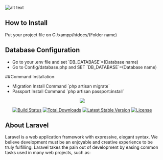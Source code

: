 ![alt text](http://errortechnology.com/myfile/REST-API-Using-Laravel-5.jpg)

## How to Install

Put your project file on C:/xampp/htdocs/(Folder name)

## Database Configuration
<ul>
    <li>Go to your .env file and set `DB_DATABASE`=(Database name)</li>
    <li>Go to Config/database.php and SET `DB_DATABASE`=(Database name)</li>
</ul>

##Command Installation


<ul>
    <li>Migration Install Command   `php artisan migrate`   </li>
    <li>Passport Install Command  `php artisan passport:install` </li>
</ul>




<p align="center"><img src="https://laravel.com/assets/img/components/logo-laravel.svg"></p>

<p align="center">
<a href="https://travis-ci.org/laravel/framework"><img src="https://travis-ci.org/laravel/framework.svg" alt="Build Status"></a>
<a href="https://packagist.org/packages/laravel/framework"><img src="https://poser.pugx.org/laravel/framework/d/total.svg" alt="Total Downloads"></a>
<a href="https://packagist.org/packages/laravel/framework"><img src="https://poser.pugx.org/laravel/framework/v/stable.svg" alt="Latest Stable Version"></a>
<a href="https://packagist.org/packages/laravel/framework"><img src="https://poser.pugx.org/laravel/framework/license.svg" alt="License"></a>
</p>

## About Laravel

Laravel is a web application framework with expressive, elegant syntax. We believe development must be an enjoyable and creative experience to be truly fulfilling. Laravel takes the pain out of development by easing common tasks used in many web projects, such as:

